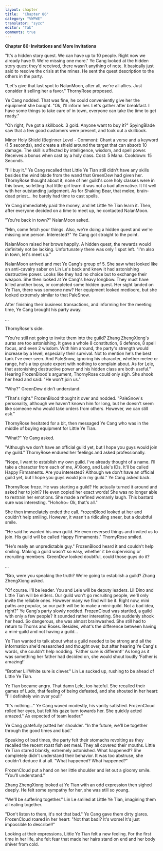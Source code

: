 ```yaml
---
layout: chapter
title:  "Chapter 86"
category: "VWPWE"
translator: "syzc"
editor: "Tab"
comments: true
---
```


**Chapter 86: Invitations and More Invitations**
 
"It's a hidden story quest. We can have up to 10 people. Right now we already have 9. We're missing one more." Ye Cang looked at the hidden story quest they'd received, there wasn't anything of note. It basically just said to resolve the crisis at the mines. He sent the quest description to the others in the party.
 
"Let's give that last spot to NalanMoon, after all, we're all allies. Just consider it selling her a favor." ThornyRose proposed.
 
Ye Cang nodded. That was fine, he could conveniently give her the equipment she bought. "Ok, I'll inform her. Let's gather after breakfast. I have some things to take care of in town, everyone can take the time to get ready."
 
"Oh right, I've got a <Minor Holy Shield> skillbook. 3 gold. Anyone want to buy it?" SpyingBlade saw that a few good customers were present, and took out a skillbook. 
 
Minor Holy Shield (Beginner Level - Common): Chant a verse and a keyword (1.5 seconds), and create a shield around the target that can absorb 10 damage. The skill is affected by intelligence, wisdom, and spell power. Receives a bonus when cast by a holy class. Cost: 5 Mana. Cooldown: 15 Seconds.
 
"I'll buy it." Ye Cang recalled that Little Ye Tian still didn't have any skills besides the wind blade from the wand that GreenDew had given her. ThornyRose thought about it, none of her guild's core holy classes were in this town, so letting that little girl learn it was not a bad alternative. It fit well with her outstanding judgement. As for Shaking Bear, that melee, brain-dead priest... he barely had time to cast spells.
 
Ye Cang immediately paid the money, and let Little Ye Tian learn it. Then, after everyone decided on a time to meet up, he contacted NalanMoon.
 
"You're back in town?" NalanMoon asked.
 
"Mm, come fetch your things. Also, we're doing a hidden quest and we're missing one person. Interested?" Ye Cang got straight to the point.
 
NalanMoon raised her brows happily. A hidden quest, the rewards would definitely not be lacking. Unfortunately there was only 1 spot left. "I'm also in town, let's meet up."
 
NalanMoon arrived and met Ye Cang's group of 5. She saw what looked like an anti-cavalry saber on Lin Le's back and knew it had astonishing destructive power. Looks like they had no choice but to exchange their weapon. She then looked at Ye Cang's heavy longbow. They must have killed another boss, or completed some hidden quest. Her sight landed on Ye Tian, there was someone new? Her equipment looked mediocre, but she looked extremely similar to that PaleSnow. 
 
After finishing their business transactions, and informing her the meeting time, Ye Cang brought his party away.
 
...
 
ThornyRose's side.
 
"You're still not going to invite them into the guild? Zhang ZhengXiong's auras are too astonishing. It gave a whole 8 constitution, 6 defence, 8 spell focus, and even 2 wisdom. With him around, the party's strength would increase by a level, especially their survival. Not to mention he's the best tank I've ever seen. And PaleSnow, ignoring his character, whether melee or range, he's a top grade expert with nothing to complain about. As for Lele, that astonishing destructive power and his hidden class are both useful." Hearing FrozenBlood's argument, ThornyRose could only sigh. She shook her head and said: "He won't join us."
 
"Why?" GreenDew didn't understand.
 
"That's right." FrozenBlood thought it over and nodded. "PaleSnow's personality, although we haven't known him for long, but he doesn't seem like someone who would take orders from others. However, we can still ask."
 
ThornyRose hesitated for a bit, then messaged Ye Cang who was in the middle of buying equipment for Little Ye Tian.
 
"What?" Ye Cang asked.
 
"Although we don't have an official guild yet, but I hope you guys would join my guild." ThornyRose endured her feelings and asked professionally.
 
"Nope, I want to establish my own guild. I've already thought of a name. I'll take a character from each of me, A'Xiong, and Lele's IDs. It'll be called Happy Firmaments. Are you interested? Although we don't have an official guild yet, but I hope you guys would join my guild." Ye Cang asked back.
 
ThornyRose froze. He was starting a guild? He actually turned it around and asked her to join!? He even copied her exact words! She was no longer able to restrain her emotions. She made a refined womanly laugh. This bastard sure was interesting. "Hohoho~ Ok, that's all."
 
She then immediately ended the call. FrozenBlood looked at her and couldn't help smiling. However, it wasn't a ridiculing sneer, but a doubtful smile.
 
"He said he wanted his own guild. He even reversed things and invited us to join. His guild will be called Happy Firmaments." ThornyRose smiled.
 
"He's really an unpredictable guy." FrozenBlood heard it and couldn't help smiling. Making a guild wasn't so easy, whether it be supervising or recruiting members. GreenDew looked doubtful, could those guys do it?
 
...
 
"Bro, were you speaking the truth? We're going to establish a guild? Zhang ZhengXiong asked.
 
"Of course. I'll be leader. You and Lele will be deputy leaders. Lil'Dino and Little Tian will be elders. Our guild won't go recruiting people, we'll only invite the reliable ones. However many we find will be it. Right now, mini paths are popular, so our path will be to make a mini-guild. Not a bad idea, right?" Ye Cang's party slowly nodded. FrozenCloud was startled, a guild with only a few people? It sounded rather interesting. She suddenly shook her head. So dangerous, she was almost brainwashed. She still had to return to Thorns and Roses. Besides, what's the difference between having a mini-guild and not having a guild...
 
Ye Tian wanted to talk about what a guild needed to be strong and all the information she'd researched and thought over, but after hearing Ye Cang's words, she couldn't help nodding. 'Father sure is different!' As long as it was something her father had decided on, she would shout loudly 'Father is amazing!'
 
"Brother Lil'White sure is clever." Lin Le sucked up, rushing to be ahead of Little Ye Tian.
 
Ye Tian became angry. That damn Lele, too hateful. She recalled their games of Ludo, that feeling of being defeated, and she shouted in her heart: "I'll definitely win over you!!" 
 
"It's nothing..." Ye Cang waved modestly, his vanity satisfied. FrozenCloud rolled her eyes, but felt his gaze turn towards her. She quickly acted amazed." As expected of team leader."
 
Ye Cang gratefully patted her shoulder. "In the future, we'll be together through the good times and bad."
 
Speaking of bad times, the party felt their stomachs revolting as they recalled the recent roast fish set meal. They all covered their mouths. Little Ye Tian stared blankly, extremely astonished. What happened!? She completely didn't understand their behavior. It was too abstruse, she couldn't deduce it at all. "What happened? What happened?"
 
FrozenCloud put a hand on her little shoulder and let out a gloomy smile. "You'll understand."
 
Zhang ZhengXiong looked at Ye Tian with an odd expression then sighed deeply. He felt some sympathy for her, she was still so young.
 
"We'll be suffering together." Lin Le smiled at Little Ye Tian, imagining them all eating together.
 
"Don't listen to them, it's not that bad." Ye Cang gave them dirty glares. FrozenCloud roared in her heart: "Not that bad!? It's worse! It's just impossible to describe!!"
 
Looking at their expressions, Little Ye Tian felt a new feeling. For the first time in her life, she felt fear that made her hairs stand on end and her body shiver from cold.
